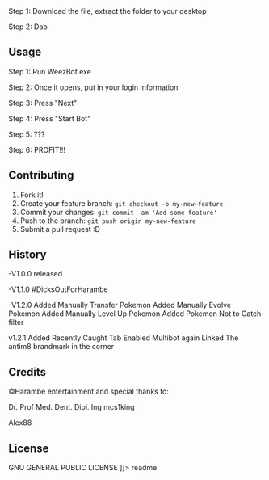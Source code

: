 <snippet>
  <content><![CDATA[
# ${1:weezbot}
weezbot is s Pokemon Go bot. It farms pokestops, transfers unwanted pokemon for candies, etc.
## Installation

Step 1: Download the file, extract the folder to your desktop

Step 2: Dab

## Usage


Step 1: Run WeezBot.exe

Step 2: Once it opens, put in your login information

Step 3: Press "Next"

Step 4: Press "Start Bot"

Step 5: ???

Step 6: PROFIT!!!

## Contributing
1. Fork it!
2. Create your feature branch: `git checkout -b my-new-feature`
3. Commit your changes: `git commit -am 'Add some feature'`
4. Push to the branch: `git push origin my-new-feature`
5. Submit a pull request :D
## History

-V1.0.0
released

-V1.1.0
#DicksOutForHarambe

-V1.2.0
Added Manually Transfer Pokemon
Added Manually Evolve Pokemon
Added Manually Level Up Pokemon
Added Pokemon Not to Catch filter

v1.2.1
Added Recently Caught Tab
Enabled Multibot again
Linked The antim8 brandmark in the corner

## Credits
©Harambe entertainment
and special thanks to:

Dr. Prof Med. Dent. Dipl. Ing mcs1king

Alex88

## License
GNU GENERAL PUBLIC LICENSE
]]></content>
  <tabTrigger>readme</tabTrigger>
</snippet>